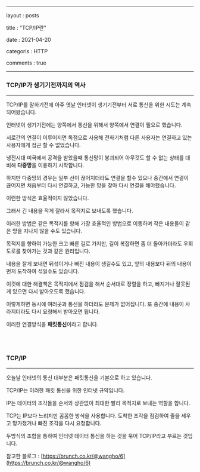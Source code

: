 ﻿---

layout : posts

title : "TCP/IP란"

date : 2021-04-20

categoris : HTTP

comments : true

---

### TCP/IP가 생기기전까지의 역사

----------

TCP/IP를 말하기전에 아주 옛날 인터넷이 생기기전부터 서로 통신을 위한 시도는 계속 되어왔습니다.

인터넷이 생기기전에는 양쪽에서 통신을 위해서 양쪽에서 연결이 필요로 했습니다.

서로간의 연결이 이루어지면 독점으로 사용해 전화기처럼 다른 사용자는 연결하고 있는 사용자에게 접근 할 수 없었습니다.

  

냉전시대 미국에서 공격을 받았을때 통신망이 붕괴되어 아무것도 할 수 없는 상태를 대비해  **다중망**을 이용하기 시작합니다.

하지만 다중망의 경우는 일부 선이 끊어지더라도 연결을 할수 있으나 중간에서 연결이 끊어지면 처음부터 다시 연결하고, 가능한 망을 찾아 다시 연결을 해야했습니다.

이런한 방식은 효율적이지 않았습니다.

  

그래서 긴 내용을 작게 잘라서 목적지로 보내도록 했습니다.

이러한 방법은 같은 목적지를 향해 가장 효율적인 방법으로 이동하며 작은 내용들이 같은 망을 지나지 않을 수도 있습니다.

목적지를 향하여 가능한 크고 빠른 길로 가지만, 길이 복잡하면 좀 더 돌아가더라도 우회도로를 찾아가는 것과 같은 원리입니다.

  

내용을 잘게 보내면 뒤섞이거나 빠진 내용이 생길수도 있고, 앞의 내용보다 뒤의 내용이 먼저 도착하여 섞일수도 있습니다.

이것에 대한 해결책은 목적지에서 점검을 해서 순서대로 정렬을 하고, 빠지거나 잘못된게 있으면 다시 받아오도록 했습니다.

이렇게하면 동시에 여러곳과 통신을 하더라도 문제가 없어집니다. 또 중간에 내용이 사라지더라도 다시 요청해서 받아오면 됩니다.

이러한 연결방식을  **패킷통신**이라고 합니다.

  <br>
    <br>

### TCP/IP

----------

오늘날 인터넷의 통신 대부분은 패킷통신을 기본으로 하고 있습니다.

TCP/IP는 이러한 패킷 통신을 위한 인터넷 규약입니다.

IP는 데이터의 조각들을 순서와 상관없이 최대한 빨리 목적지로 보내는 역할을 합니다.

TCP는 IP보다 느리지만 꼼꼼한 방식을 사용합니다. 도착한 조각을 점검하여 줄을 세우고 망가졌거나 빠진 조각을 다시 요청합니다.

두방식의 조합을 통하여 인터넷 데이터 통신을 하는 것을 묶어 TCP/IP라고 부르는 것입니다.

참고한 블로그 : [https://brunch.co.kr/@wangho/6](https://brunch.co.kr/@wangho/6)
<!--stackedit_data:
eyJoaXN0b3J5IjpbMTI2NzQyODM2MSw3MTUyODA5OTNdfQ==
-->
